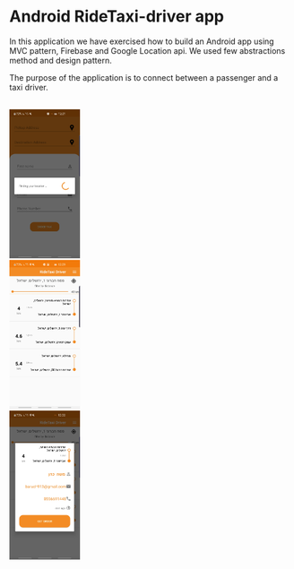 # Android RideTaxi-driver app
In this application we have exercised how to build an Android app using MVC pattern, Firebase and Google Location api.
We used few abstractions method and design pattern.

The purpose of the application is to connect between a passenger and a taxi driver.

<br/>    
<img src="Screenshots/Screenshot_20191107-122116_RideTaxi.jpg" height="25%" width="25%">
<br/>
<img src="Screenshots/RideTaxi Driver.jpg" height="25%" width="25%">
<br/>
<img src="Screenshots/RideTaxi Driver Ride Details.jpg" height="25%" width="25%">
